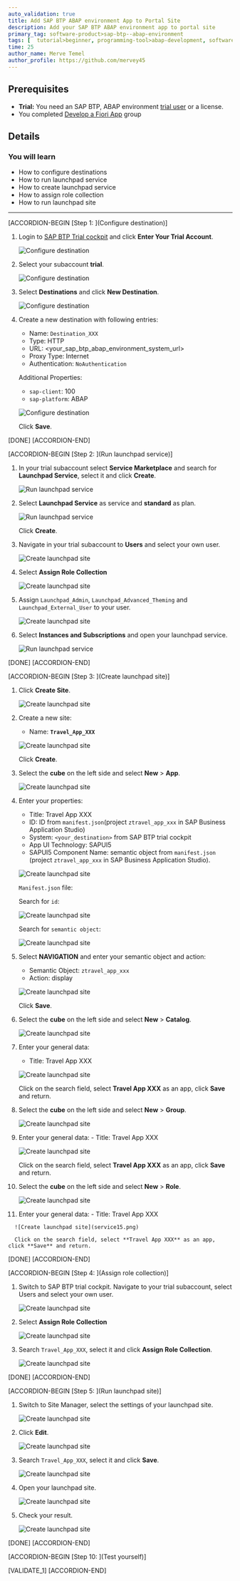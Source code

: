 ```yaml
---
auto_validation: true
title: Add SAP BTP ABAP environment App to Portal Site
description: Add your SAP BTP ABAP environment app to portal site
primary_tag: software-product>sap-btp--abap-environment
tags: [  tutorial>beginner, programming-tool>abap-development, software-product>sap-business-technology-platform, software-products>sap-business-application-studio ]
time: 25
author_name: Merve Temel
author_profile: https://github.com/mervey45
---
```


## Prerequisites  
- **Trial:** You need an SAP BTP, ABAP environment [trial user](abap-environment-trial-onboarding) or a license.
- You completed [Develop a Fiori App](group.abap-env-restful-managed) group

## Details
### You will learn  
- How to configure destinations
- How to run launchpad service
- How to create launchpad service
- How to assign role collection
- How to run launchpad site



---
[ACCORDION-BEGIN [Step 1: ](Configure destination)]

  1. Login to [SAP BTP Trial cockpit](https://cockpit.hanatrial.ondemand.com/) and click **Enter Your Trial Account**.

      ![Configure destination](destination.png)

  2. Select your subaccount **trial**.

      ![Configure destination](destination2.png)

  3. Select **Destinations** and click **New Destination**.

      ![Configure destination](destination3.png)

  4. Create a new destination with following entries:
      - Name: `Destination_XXX`
      - Type: HTTP
      - URL: <your_sap_btp_abap_environment_system_url>
      - Proxy Type: Internet
      - Authentication: `NoAuthentication`

     Additional Properties:

      - `sap-client`: 100
      - `sap-platform`: ABAP

     ![Configure destination](destination4.png)

     Click **Save**.

[DONE]
[ACCORDION-END]

[ACCORDION-BEGIN [Step 2: ](Run launchpad service)]

  1.  In your trial subaccount select **Service Marketplace** and search for **Launchpad Service**, select it and click **Create**.

      ![Run launchpad service](service.png)

  2.  Select **Launchpad Service** as service and **standard** as plan.

      ![Run launchpad service](servicex.png)

      Click **Create**.

  3.  Navigate in your trial subaccount to **Users** and select your own user.

      ![Create launchpad site](service16.png)

  4.  Select **Assign Role Collection**

      ![Create launchpad site](service18.png)

  5. Assign `Launchpad_Admin`, `Launchpad_Advanced_Theming` and `Launchpad_External_User` to your user.

      ![Create launchpad site](servicexx.png)

  6.  Select **Instances and Subscriptions** and open your launchpad service.

      ![Run launchpad service](service2.png)

[DONE]
[ACCORDION-END]

[ACCORDION-BEGIN [Step 3: ](Create launchpad site)]

  1. Click **Create Site**.

      ![Create launchpad site](service3.png)

  2. Create a new site:
       - Name: **`Travel_App_XXX`**

     ![Create launchpad site](service4.png)

      Click **Create**.

  3. Select the **cube** on the left side and select **New** > **App**.

      ![Create launchpad site](service5.png)

  4. Enter your properties:
     - Title: Travel App XXX
     - ID: ID from `manifest.json`(project `ztravel_app_xxx` in SAP Business Application Studio)
     - System: `<your_destination>` from SAP BTP trial cockpit
     - App UI Technology: SAPUI5
     - SAPUI5 Component Name: semantic object from `manifest.json` (project `ztravel_app_xxx` in SAP Business Application Studio).


      ![Create launchpad site](service6.png)


      `Manifest.json` file:

      Search for `id`:

      ![Create launchpad site](service7.png)

      Search for `semantic object`:

      ![Create launchpad site](service8.png)

  5. Select **NAVIGATION** and enter your semantic object and action:
     - Semantic Object: `ztravel_app_xxx`
     - Action: display

      ![Create launchpad site](service9.png)

      Click **Save**.

  6.  Select the **cube** on the left side and select **New** > **Catalog**.

      ![Create launchpad site](service10.png)

  7. Enter your general data:
     - Title: Travel App XXX

      ![Create launchpad site](service11.png)

     Click on the search field, select **Travel App XXX** as an app, click **Save** and return.

  8.  Select the **cube** on the left side and select **New** > **Group**.

      ![Create launchpad site](service12.png)

  9.  Enter your general data:
     - Title: Travel App XXX

      ![Create launchpad site](service13.png)

      Click on the search field, select **Travel App XXX** as an app, click **Save** and return.

 10. Select the **cube** on the left side and select **New** > **Role**.

     ![Create launchpad site](service14.png)

  11.  Enter your general data:
     - Title: Travel App XXX

      ![Create launchpad site](service15.png)

      Click on the search field, select **Travel App XXX** as an app, click **Save** and return.

[DONE]
[ACCORDION-END]

[ACCORDION-BEGIN [Step 4: ](Assign role collection)]

  1. Switch to SAP BTP trial cockpit. Navigate to your trial subaccount, select Users and select your own user.

      ![Create launchpad site](service16.png)

  2.  Select **Assign Role Collection**

      ![Create launchpad site](service18.png)

  3. Search `Travel_App_XXX`, select it and click **Assign Role Collection**.

      ![Create launchpad site](service19.png)

[DONE]
[ACCORDION-END]    


[ACCORDION-BEGIN [Step 5: ](Run launchpad site)]

  1. Switch to Site Manager, select the settings of your launchpad site.

      ![Create launchpad site](service21.png)

  2.  Click **Edit**.

      ![Create launchpad site](service22.png)

  3. Search `Travel_App_XXX`, select it and click **Save**.

      ![Create launchpad site](service23.png)

  4. Open your launchpad site.

      ![Create launchpad site](service24.png)

  5. Check your result.

      ![Create launchpad site](service25.png)

[DONE]
[ACCORDION-END]  

[ACCORDION-BEGIN [Step 10: ](Test yourself)]

[VALIDATE_1]
[ACCORDION-END]
